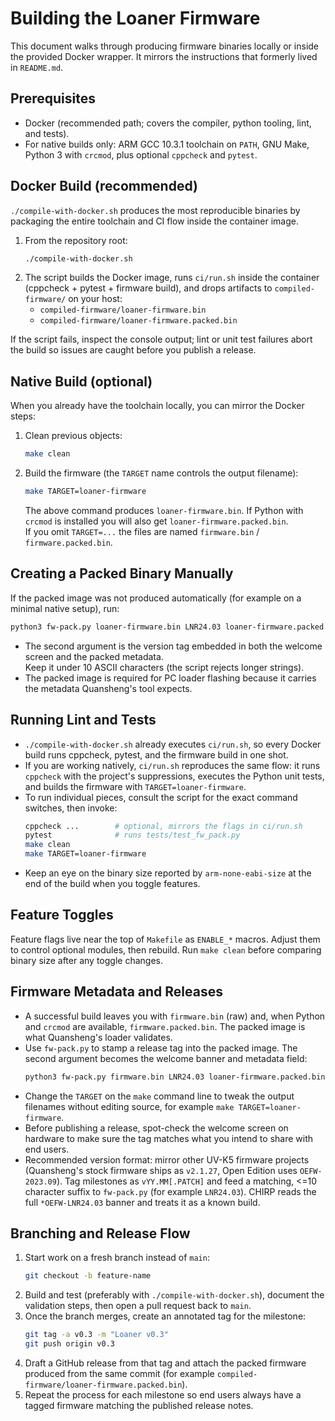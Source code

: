 # Building the Loaner Firmware

This document walks through producing firmware binaries locally or inside the provided Docker wrapper. It mirrors the instructions that formerly lived in `README.md`.

## Prerequisites
- Docker (recommended path; covers the compiler, python tooling, lint, and tests).
- For native builds only: ARM GCC 10.3.1 toolchain on `PATH`, GNU Make, Python 3 with `crcmod`, plus optional `cppcheck` and `pytest`.

## Docker Build (recommended)
`./compile-with-docker.sh` produces the most reproducible binaries by packaging the entire toolchain and CI flow inside the container image.

1. From the repository root:
   ```sh
   ./compile-with-docker.sh
   ```
2. The script builds the Docker image, runs `ci/run.sh` inside the container (cppcheck + pytest + firmware build), and drops artifacts to `compiled-firmware/` on your host:
   - `compiled-firmware/loaner-firmware.bin`
   - `compiled-firmware/loaner-firmware.packed.bin`

If the script fails, inspect the console output; lint or unit test failures abort the build so issues are caught before you publish a release.

## Native Build (optional)
When you already have the toolchain locally, you can mirror the Docker steps:

1. Clean previous objects:
   ```sh
   make clean
   ```
2. Build the firmware (the `TARGET` name controls the output filename):
   ```sh
   make TARGET=loaner-firmware
   ```
   The above command produces `loaner-firmware.bin`. If Python with `crcmod` is installed you will also get `loaner-firmware.packed.bin`.  
   If you omit `TARGET=...` the files are named `firmware.bin` / `firmware.packed.bin`.

## Creating a Packed Binary Manually
If the packed image was not produced automatically (for example on a minimal native setup), run:
```sh
python3 fw-pack.py loaner-firmware.bin LNR24.03 loaner-firmware.packed.bin
```

- The second argument is the version tag embedded in both the welcome screen and the packed metadata.  
  Keep it under 10 ASCII characters (the script rejects longer strings).
- The packed image is required for PC loader flashing because it carries the metadata Quansheng's tool expects.

## Running Lint and Tests
- `./compile-with-docker.sh` already executes `ci/run.sh`, so every Docker build runs cppcheck, pytest, and the firmware build in one shot.
- If you are working natively, `ci/run.sh` reproduces the same flow: it runs `cppcheck` with the project's suppressions, executes the Python unit tests, and builds the firmware with `TARGET=loaner-firmware`.
- To run individual pieces, consult the script for the exact command switches, then invoke:
  ```sh
  cppcheck ...        # optional, mirrors the flags in ci/run.sh
  pytest              # runs tests/test_fw_pack.py
  make clean
  make TARGET=loaner-firmware
  ```
- Keep an eye on the binary size reported by `arm-none-eabi-size` at the end of the build when you toggle features.

## Feature Toggles
Feature flags live near the top of `Makefile` as `ENABLE_*` macros. Adjust them to control optional modules, then rebuild. Run `make clean` before comparing binary size after any toggle changes.

## Firmware Metadata and Releases
- A successful build leaves you with `firmware.bin` (raw) and, when Python and `crcmod` are available, `firmware.packed.bin`. The packed image is what Quansheng's loader validates.
- Use `fw-pack.py` to stamp a release tag into the packed image. The second argument becomes the welcome banner and metadata field:
  ```sh
  python3 fw-pack.py firmware.bin LNR24.03 loaner-firmware.packed.bin
  ```
- Change the `TARGET` on the `make` command line to tweak the output filenames without editing source, for example `make TARGET=loaner-firmware`.
- Before publishing a release, spot-check the welcome screen on hardware to make sure the tag matches what you intend to share with end users.
- Recommended version format: mirror other UV-K5 firmware projects (Quansheng's stock firmware ships as `v2.1.27`, Open Edition uses `OEFW-2023.09`). Tag milestones as `vYY.MM[.PATCH]` and feed a matching, <=10 character suffix to `fw-pack.py` (for example `LNR24.03`). CHIRP reads the full `*OEFW-LNR24.03` banner and treats it as a known build.

## Branching and Release Flow
1. Start work on a fresh branch instead of `main`:
   ```sh
   git checkout -b feature-name
   ```
2. Build and test (preferably with `./compile-with-docker.sh`), document the validation steps, then open a pull request back to `main`.
3. Once the branch merges, create an annotated tag for the milestone:
   ```sh
   git tag -a v0.3 -m "Loaner v0.3"
   git push origin v0.3
   ```
4. Draft a GitHub release from that tag and attach the packed firmware produced from the same commit (for example `compiled-firmware/loaner-firmware.packed.bin`).
5. Repeat the process for each milestone so end users always have a tagged firmware matching the published release notes.
